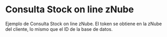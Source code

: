 # Consulta Stock on line zNube
Ejemplo de Consulta Stock on line zNube.
El token se obtiene en la zNube del cliente, lo mismo que el ID de la base de datos.
